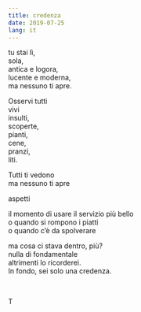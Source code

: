 ```yaml
---
title: credenza
date: 2019-07-25
lang: it
---
```

tu stai lì,  
sola,  
antica e logora,  
lucente e moderna,  
ma nessuno ti apre.

Osservi tutti  
vivi  
insulti,  
scoperte,  
pianti,  
cene,  
pranzi,  
liti.

Tutti ti vedono  
ma nessuno ti apre

aspetti

il momento di usare il servizio più bello  
o quando si rompono i piatti  
o quando c’è da spolverare

ma cosa ci stava dentro, più?  
nulla di fondamentale  
altrimenti lo ricorderei.  
In fondo, sei solo una credenza.

<br>

T
